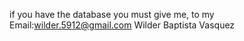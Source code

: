 if you have the database you must give me, to my Email:wilder.5912@gmail.com Wilder Baptista Vasquez 